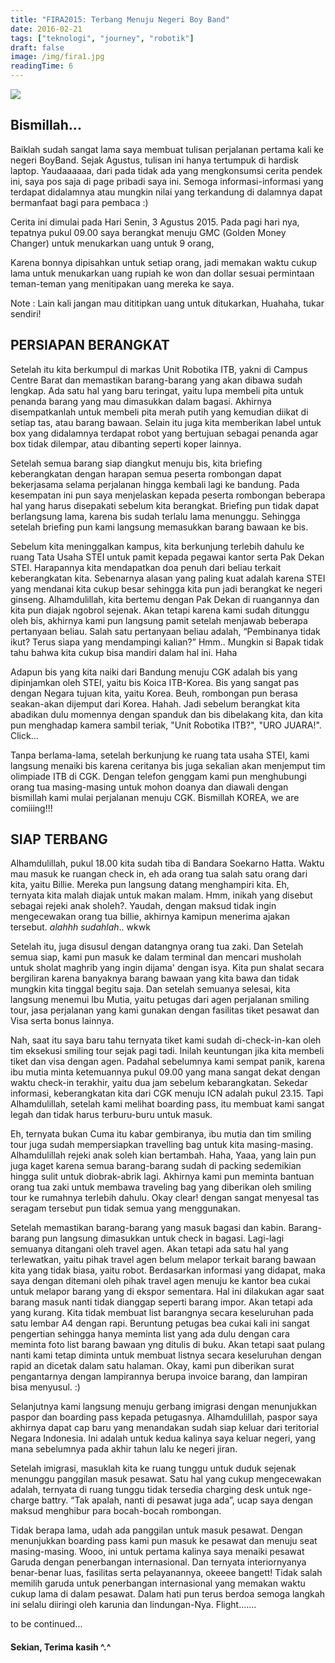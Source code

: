 ```yaml
---
title: "FIRA2015: Terbang Menuju Negeri Boy Band"
date: 2016-02-21
tags: ["teknologi", "journey", "robotik"]
draft: false
image: /img/fira1.jpg
readingTime: 6
---
```

<div class="text-center">
	<img src="/img/fira1.jpg">
</div>

## Bismillah...

Baiklah sudah sangat lama saya membuat tulisan perjalanan pertama kali ke negeri BoyBand. Sejak Agustus, tulisan ini hanya tertumpuk di hardisk laptop. Yaudaaaaaa, dari pada tidak ada yang mengkonsumsi cerita pendek ini, saya pos saja di page pribadi saya ini. Semoga informasi-informasi yang terdapat didalamnya atau mungkin nilai yang terkandung di dalamnya dapat bermanfaat bagi para pembaca :)

Cerita ini dimulai pada Hari Senin, 3 Agustus 2015. Pada pagi hari nya, tepatnya pukul 09.00 saya berangkat menuju GMC (Golden Money Changer) untuk menukarkan uang untuk 9 orang,

Karena bonnya dipisahkan untuk setiap orang, jadi memakan waktu cukup lama untuk menukarkan uang rupiah ke won dan dollar sesuai permintaan teman-teman yang menitipakan uang mereka ke saya.

Note : Lain kali jangan mau dititipkan uang untuk ditukarkan, Huahaha, tukar sendiri!

## PERSIAPAN BERANGKAT

Setelah itu kita berkumpul di markas Unit Robotika ITB, yakni di Campus Centre Barat dan memastikan barang-barang yang akan dibawa sudah lengkap. Ada satu hal yang baru teringat, yaitu lupa membeli pita untuk penanda barang yang mau dimasukkan dalam bagasi. Akhirnya disempatkanlah untuk membeli pita merah putih yang kemudian diikat di setiap tas, atau barang bawaan. Selain itu juga kita memberikan label untuk box yang didalamnya terdapat robot yang bertujuan sebagai penanda agar box tidak dilempar, atau dibanting seperti koper lainnya.

Setelah semua barang siap diangkut menuju bis, kita briefing keberangkatan dengan harapan semua peserta rombongan dapat bekerjasama selama perjalanan hingga kembali lagi ke bandung. Pada kesempatan ini pun saya menjelaskan kepada peserta rombongan beberapa hal yang harus disepakati sebelum kita berangkat. Briefing pun tidak dapat berlangsung lama, karena bis sudah terlalu lama menunggu. Sehingga setelah briefing pun kami langsung memasukkan barang bawaan ke bis.

Sebelum kita meninggalkan kampus, kita berkunjung terlebih dahulu ke ruang Tata Usaha STEI untuk pamit kepada pegawai kantor serta Pak Dekan STEI. Harapannya kita mendapatkan doa penuh dari beliau terkait keberangkatan kita. Sebenarnya alasan yang paling kuat adalah karena STEI yang mendanai kita cukup besar sehingga kita pun jadi berangkat ke negeri ginseng. Alhamdulillah, kita bertemu dengan Pak Dekan di ruangannya dan kita pun diajak ngobrol sejenak. Akan tetapi karena kami sudah ditunggu oleh bis, akhirnya kami pun langsung pamit setelah menjawab beberapa pertanyaan beliau. Salah satu pertanyaan beliau adalah, “Pembinanya tidak ikut? Terus siapa yang mendampingi kalian?” Hmm.. Mungkin si Bapak tidak tahu bahwa kita cukup bisa mandiri dalam hal ini. Haha

Adapun bis yang kita naiki dari Bandung menuju CGK adalah bis yang dipinjamkan oleh STEI, yaitu bis Koica ITB-Korea. Bis yang sangat pas dengan Negara tujuan kita, yaitu Korea. Beuh, rombongan pun berasa seakan-akan dijemput dari Korea. Hahah. Jadi sebelum berangkat kita abadikan dulu momennya dengan spanduk dan bis dibelakang kita, dan kita pun menghadap kamera sambil teriak, "Unit Robotika ITB?", "URO JUARA!". Click...



Tanpa berlama-lama, setelah berkunjung ke ruang tata usaha STEI, kami langsung menaiki bis karena ceritanya bis juga sekalian akan menjemput tim olimpiade ITB di CGK. Dengan telefon genggam kami pun menghubungi orang tua masing-masing untuk mohon doanya dan diawali dengan bismillah kami mulai perjalanan menuju CGK. Bismillah KOREA, we are comiiing!!!

## SIAP TERBANG

Alhamdulillah, pukul 18.00 kita sudah tiba di Bandara Soekarno Hatta. Waktu mau masuk ke ruangan check in, eh ada orang tua salah satu orang dari kita, yaitu Billie. Mereka pun langsung datang menghampiri kita. Eh, ternyata kita malah diajak untuk makan malam. Hmm, inikah yang disebut sebagai rejeki anak sholeh?. Yaudah, dengan maksud tidak ingin mengecewakan orang tua billie, akhirnya kamipun menerima ajakan tersebut. *alahhh sudahlah*.. wkwk

Setelah itu, juga disusul dengan datangnya orang tua zaki. Dan Setelah semua siap, kami pun masuk ke dalam terminal dan mencari musholah untuk sholat maghrib yang ingin dijama' dengan isya. Kita pun shalat secara bergiliran karena banyaknya barang bawaan yang kita bawa dan tidak mungkin kita tinggal begitu saja. Dan setelah semuanya selesai, kita langsung menemui Ibu Mutia, yaitu petugas dari agen perjalanan smiling tour, jasa perjalanan yang kami gunakan dengan fasilitas tiket pesawat dan Visa serta bonus lainnya.

Nah, saat itu saya baru tahu ternyata tiket kami sudah di-check-in-kan oleh tim eksekusi smiling tour sejak pagi tadi. Inilah keuntungan jika kita membeli tiket dan visa dengan agen. Padahal sebelumnya kami sempat panik, karena ibu mutia minta ketemuannya pukul 09.00 yang mana sangat dekat dengan waktu check-in terakhir, yaitu dua jam sebelum kebarangkatan. Sekedar informasi, keberangkatan kita dari CGK menuju ICN adalah pukul 23.15. Tapi Alhamdulillah, setelah kami melihat boarding pass, itu membuat kami sangat legah dan tidak harus terburu-buru untuk masuk.

Eh, ternyata bukan Cuma itu kabar gembiranya, ibu mutia dan tim smiling tour juga sudah mempersiapkan travelling bag untuk kita masing-masing. Alhamdulillah rejeki anak soleh kian bertambah. Haha, Yaaa, yang lain pun juga kaget karena semua barang-barang sudah di packing sedemikian hingga sulit untuk diobrak-abrik lagi. Akhirnya kami pun meminta bantuan orang tua zaki untuk membawa traveling bag yang diberikan oleh smiling tour ke rumahnya terlebih dahulu. Okay clear! dengan sangat menyesal tas seragam tersebut pun tidak semua yang menggunakan.

Setelah memastikan barang-barang yang masuk bagasi dan kabin. Barang-barang pun langsung dimasukkan untuk check in bagasi. Lagi-lagi semuanya ditangani oleh travel agen. Akan tetapi ada satu hal yang terlewatkan, yaitu pihak travel agen belum melapor terkait barang bawaan kita yang tidak biasa, yaitu robot. Berdasarkan informasi yang didapat, maka saya dengan ditemani oleh pihak travel agen menuju ke kantor bea cukai untuk melapor barang yang di ekspor sementara. Hal ini dilakukan agar saat barang masuk nanti tidak dianggap seperti barang impor. Akan tetapi ada yang kurang. Kita tidak membuat list barangnya secara keseluruhan pada satu lembar A4 dengan rapi. Beruntung petugas bea cukai kali ini sangat pengertian sehingga hanya meminta list yang ada dulu dengan cara meminta foto list barang bawaan yng ditulis di buku. Akan tetapi saat pulang nanti kami tetap diminta untuk membuat listnya secara keseluruhan dengan rapid an dicetak dalam satu halaman. Okay, kami pun diberikan surat pengantarnya dengan lampirannya berupa invoice barang, dan lampiran bisa menyusul. :)

Selanjutnya kami langsung menuju gerbang imigrasi dengan menunjukkan paspor dan boarding pass kepada petugasnya. Alhamdulillah, paspor saya akhirnya dapat cap baru yang menandakan sudah siap keluar dari teritorial Negara Indonesia. Ini adalah untuk kedua kalinya saya keluar negeri, yang mana sebelumnya pada akhir tahun lalu ke negeri jiran.

Setelah imigrasi, masuklah kita ke ruang tunggu untuk duduk sejenak menunggu panggilan masuk pesawat. Satu hal yang cukup mengecewakan adalah, ternyata di ruang tunggu tidak tersedia charging desk untuk nge-charge battry. “Tak apalah, nanti di pesawat juga ada”, ucap saya dengan maksud menghibur para bocah-bocah rombongan.

Tidak berapa lama, udah ada panggilan untuk masuk pesawat. Dengan menunjukkan boarding pass kami pun masuk ke pesawat dan menuju seat masing-masing. Wooo, ini untuk pertama kalinya saya menaiki pesawat Garuda dengan penerbangan internasional. Dan ternyata interiornyanya benar-benar luas, fasilitas serta pelayanannya, okeeee bangett! Tidak salah memilih garuda untuk penerbangan internasional yang memakan waktu cukup lama di dalam pesawat. Dalam hati pun terus berdoa semoga langkah ini selalu diiringi oleh karunia dan lindungan-Nya. Flight.......

to be continued...
#### Sekian, Terima kasih ^.^